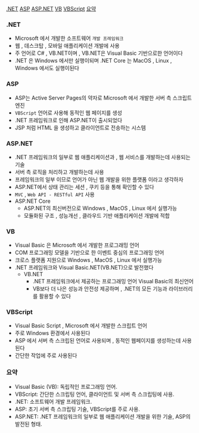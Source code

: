 [.NET](#net)
[ASP](#-asp)
[ASP.NET](#aspnet)
[VB](#vb)
[VBScript](#vbscript)
[요약](#요약)

### .NET

- Microsoft 에서 개발한 소프트웨어 `개발 프레임워크`
- 웹 , 데스크탑 , 모바일 애플리케이션 개발에 사용
- 주 언어로 C# , VB.NET이며 , VB.NET은 Visual Basic 기반으로한 언어이다
- .NET 은 Windows 에서만 실행이되며 .NET Core 는 MacOS , Linux , Windows 에서도 실행이된다

### ASP

- ASP는 Active Server Pages의 약자로 Microsoft 에서 개발한 서버 측 스크립트 엔진
- `VBScript` 언어로 사용해 동적인 웹 페이지를 생성
- .NET 프레임워크로 인해 ASP.NET이 출시되었다
- JSP 처럼 HTML 을 생성하고 클라이언트로 전송하는 시스템

### ASP.NET

- .NET 프레임워크의 일부로 웹 애플리케이션과 , 웹 서비스를 개발하는데 사용되는 기술
- 서버 측 로직을 처리하고 개발하는데 사용
- 프레임워크의 일부 이므로 언어가 아닌 웹 개발을 위한 플랫폼 이라고 생각하자
- ASP.NET에서 상태 관리는 세션 , 쿠키 등을 통해 확인할 수 있다
- `MVC` , `Web API - RESTful API` 사용
- ASP.NET Core
    - ASP.NET의 최신버전으로 Windows , MacOS , Linux 에서 실행가능
    - 모듈화된 구조 , 성능개선 , 클라우드 기반 애플리케이션 개발에 적합

### VB

- Visual Basic 은 Microsoft 에서 개발한 프로그래밍 언어
- COM 프로그래밍 모델을 기반으로 한 이벤트 중심의 프로그래밍 언어
- 크로스 플랫폼 지원으로 Windows , MacOS , Linux 에서 실행가능
- .NET 프레임워크와 Visual Basic.NET(VB.NET)으로 발전했다
    - VB.NET
        - .NET 프레임워크에서 제공하는 프로그래밍 언어 Visual Basic의 최신언어
        - VB보다 더 나은 성능과 안전성 제공하며 , .NET의 모든 기능과 라이브러리를 활용할 수 있다

### VBScript

- Visual Basic Script , Microsoft 에서 개발한 스크립트 언어
- 주로 Windows 환경에서 사용된다
- ASP 에서 서버 측 스크립된 언어로 사용되며 , 동적인 웹페이지를 생성하는데 사용된다
- 간단한 작업에 주로 사용된다

### 요약

- Visual Basic (VB): 독립적인 프로그래밍 언어.
- VBScript: 간단한 스크립팅 언어, 클라이언트 및 서버 측 스크립팅에 사용.
- .NET: 소프트웨어 개발 프레임워크.
- ASP: 초기 서버 측 스크립팅 기술, VBScript를 주로 사용.
- ASP.NET: .NET 프레임워크의 일부로 웹 애플리케이션 개발을 위한 기술, ASP의 발전된 형태.